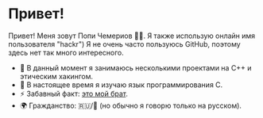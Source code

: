 # Привет!
Привет! Меня зовут Попи Чемериов 👋🏻.
Я также использую онлайн имя пользователя "hackr")
Я не очень часто пользуюсь GitHub, поэтому здесь нет так много интересного.

- 🔭 В данный момент я занимаюсь несколькими проектами на C++ и этическим хакингом.
- 🌱 В настоящее время я изучаю язык программирования C.
- ⚡ Забавный факт: [это мой брат](https://github.com/hangarau).
- 🌍 Гражданство: 🇷🇺/🏴󠁧󠁢󠁥󠁮󠁧󠁿 (но обычно я говорю только на русском).
